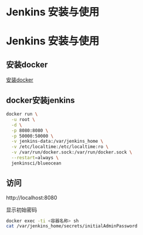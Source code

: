# Jenkins 安装与使用


# Jenkins 安装与使用

## 安装docker
[安装docker](https://www.jobcher.com/docker/)

## docker安装jenkins

```sh
docker run \
  -u root \
  -d \
  -p 8080:8080 \
  -p 50000:50000 \
  -v jenkins-data:/var/jenkins_home \
  -v /etc/localtime:/etc/localtime:ro \
  -v /var/run/docker.sock:/var/run/docker.sock \
  --restart=always \
  jenkinsci/blueocean
```

## 访问
http://localhost:8080  
  
显示初始密码
```sh
docker exec -ti <容器名称> sh
cat /var/jenkins_home/secrets/initialAdminPassword
```
